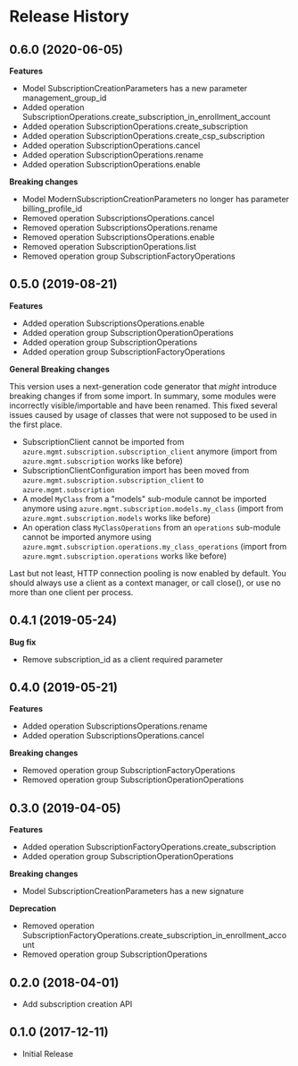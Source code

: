 # Release History

## 0.6.0 (2020-06-05)

**Features**

  - Model SubscriptionCreationParameters has a new parameter management_group_id
  - Added operation SubscriptionOperations.create_subscription_in_enrollment_account
  - Added operation SubscriptionOperations.create_subscription
  - Added operation SubscriptionOperations.create_csp_subscription
  - Added operation SubscriptionOperations.cancel
  - Added operation SubscriptionOperations.rename
  - Added operation SubscriptionOperations.enable

**Breaking changes**

  - Model ModernSubscriptionCreationParameters no longer has parameter billing_profile_id
  - Removed operation SubscriptionsOperations.cancel
  - Removed operation SubscriptionsOperations.rename
  - Removed operation SubscriptionsOperations.enable
  - Removed operation SubscriptionOperations.list
  - Removed operation group SubscriptionFactoryOperations

## 0.5.0 (2019-08-21)

**Features**

  - Added operation SubscriptionsOperations.enable
  - Added operation group SubscriptionOperationOperations
  - Added operation group SubscriptionOperations
  - Added operation group SubscriptionFactoryOperations

**General Breaking changes**

This version uses a next-generation code generator that *might*
introduce breaking changes if from some import. In summary, some modules
were incorrectly visible/importable and have been renamed. This fixed
several issues caused by usage of classes that were not supposed to be
used in the first place.

  - SubscriptionClient cannot be imported from
    `azure.mgmt.subscription.subscription_client` anymore (import
    from `azure.mgmt.subscription` works like before)
  - SubscriptionClientConfiguration import has been moved from
    `azure.mgmt.subscription.subscription_client` to
    `azure.mgmt.subscription`
  - A model `MyClass` from a "models" sub-module cannot be imported
    anymore using `azure.mgmt.subscription.models.my_class` (import
    from `azure.mgmt.subscription.models` works like before)
  - An operation class `MyClassOperations` from an `operations`
    sub-module cannot be imported anymore using
    `azure.mgmt.subscription.operations.my_class_operations` (import
    from `azure.mgmt.subscription.operations` works like before)

Last but not least, HTTP connection pooling is now enabled by default.
You should always use a client as a context manager, or call close(), or
use no more than one client per process.

## 0.4.1 (2019-05-24)

**Bug fix**

  - Remove subscription_id as a client required parameter

## 0.4.0 (2019-05-21)

**Features**

  - Added operation SubscriptionsOperations.rename
  - Added operation SubscriptionsOperations.cancel

**Breaking changes**

  - Removed operation group SubscriptionFactoryOperations
  - Removed operation group SubscriptionOperationOperations

## 0.3.0 (2019-04-05)

**Features**

  - Added operation SubscriptionFactoryOperations.create_subscription
  - Added operation group SubscriptionOperationOperations

**Breaking changes**

  - Model SubscriptionCreationParameters has a new signature

**Deprecation**

  - Removed operation
    SubscriptionFactoryOperations.create_subscription_in_enrollment_account
  - Removed operation group SubscriptionOperations

## 0.2.0 (2018-04-01)

  - Add subscription creation API

## 0.1.0 (2017-12-11)

  - Initial Release
